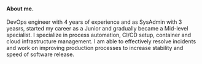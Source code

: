 #### About me. 
DevOps engineer with 4 years of experience and as SysAdmin with 3 yeasrs, started my career as a Junior and gradually became a Mid-level specialist. I specialize in process automation, CI/CD setup, container and cloud infrastructure management. I am able to effectively resolve incidents and work on improving production processes to increase stability and speed of software release.

